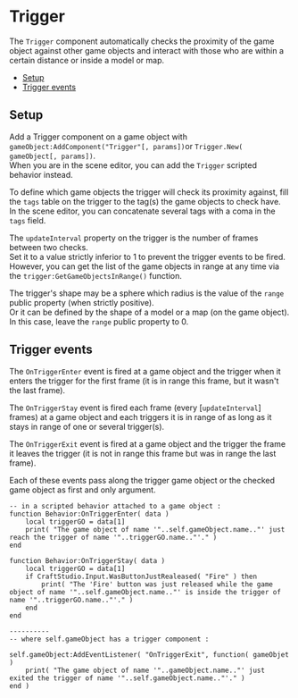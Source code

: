 # Trigger

The `Trigger` component automatically checks the proximity of the game object against other game objects and interact with those who are within a certain distance or inside a model or map.

- [Setup](#setup)
- [Trigger events](#trigger-events)

<a name="setup"></a>
## Setup

Add a Trigger component on a game object with `gameObject:AddComponent("Trigger"[, params])`or `Trigger.New( gameObject[, params])`.  
When you are in the scene editor, you can add the `Trigger` scripted behavior instead.

To define which game objects the trigger will check its proximity against, fill the `tags` table on the trigger to the tag(s) the game objects to check have.  
In the scene editor, you can concatenate several tags with a coma in the `tags` field.

The `updateInterval` property on the trigger is the number of frames between two checks.  
Set it to a value strictly inferior to 1 to prevent the trigger events to be fired.  
However, you can get the list of the game objects in range at any time via the `trigger:GetGameObjectsInRange()` function.

The trigger's shape may be a sphere which radius is the value of the `range` public property (when strictly positive).  
Or it can be defined by the shape of a model or a map (on the game object). In this case, leave the `range` public property to 0.  


<a name="trigger-events"></a>
## Trigger events

The `OnTriggerEnter` event is fired at a game object and the trigger when it enters the trigger for the first frame (it is in range this frame, but it wasn't the last frame).

The `OnTriggerStay` event is fired each frame (every [`updateInterval`] frames) at a game object and each triggers it is in range of as long as it stays in range of one or several trigger(s).

The `OnTriggerExit` event is fired at a game object and the trigger the frame it leaves the trigger (it is not in range this frame but was in range the last frame).

Each of these events pass along the trigger game object or the checked game object as first and only argument.

    -- in a scripted behavior attached to a game object :
    function Behavior:OnTriggerEnter( data )
        local triggerGO = data[1]
        print( "The game object of name '"..self.gameObject.name.."' just reach the trigger of name '"..triggerGO.name.."'." )
    end

    function Behavior:OnTriggerStay( data )
        local triggerGO = data[1]
        if CraftStudio.Input.WasButtonJustRealeased( "Fire" ) then
            print( "The 'Fire' button was just released while the game object of name '"..self.gameObject.name.."' is inside the trigger of name '"..triggerGO.name.."'." )
        end
    end

    ----------
    -- where self.gameObject has a trigger component :
    
    self.gameObject:AddEventListener( "OnTriggerExit", function( gameObjet )
        print( "The game object of name '"..gameObject.name.."' just exited the trigger of name '"..self.gameObject.name.."'." )
    end )
